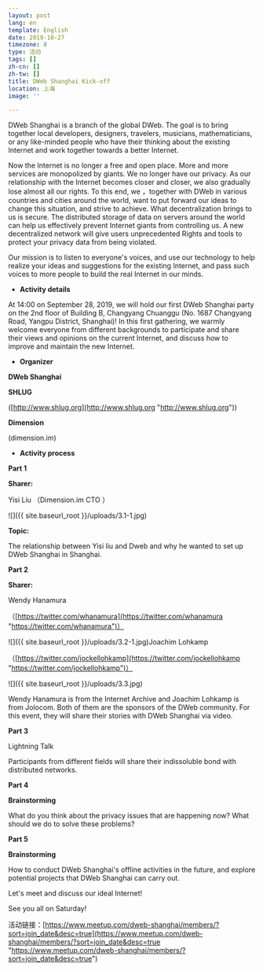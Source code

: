 ```yaml
---
layout: post
lang: en
template: English
date: 2019-10-27
timezone: 8
type: 活动
tags: []
zh-cn: []
zh-tw: []
title: DWeb Shanghai Kick-off
location: 上海
image: ''

---
```

DWeb Shanghai is a branch of the global DWeb. The goal is to bring together local developers, designers, travelers, musicians, mathematicians, or any like-minded people who have their thinking about the existing Internet and work together towards a better Internet.

Now the Internet is no longer a free and open place. More and more services are monopolized by giants. We no longer have our privacy. As our relationship with the Internet becomes closer and closer, we also gradually lose almost all our rights. To this end, we ，together with DWeb in various countries and cities around the world, want to put forward our ideas to change this situation, and strive to achieve. What decentralization brings to us is secure. The distributed storage of data on servers around the world can help us effectively prevent Internet giants from controlling us. A new decentralized network will give users unprecedented Rights and tools to protect your privacy data from being violated.

Our mission is to listen to everyone's voices, and use our technology to help realize your ideas and suggestions for the existing Internet, and pass such voices to more people to build the real Internet in our minds.

* **Activity details**

At 14:00 on September 28, 2019, we will hold our first DWeb Shanghai party on the 2nd floor of Building B, Changyang Chuanggu (No. 1687 Changyang Road, Yangpu District, Shanghai)! In this first gathering, we warmly welcome everyone from different backgrounds to participate and share their views and opinions on the current Internet, and discuss how to improve and maintain the new Internet.

* **Organizer**

**DWeb Shanghai**

**SHLUG**

([http://www.shlug.org](http://www.shlug.org "http://www.shlug.org"))

**Dimension**

(dimension.im)

* **Activity process**

**Part 1**

**Sharer:**

Yisi Liu （Dimension.im CTO ）

![]({{ site.baseurl_root }}/uploads/3.1-1.jpg)

**Topic:**

The relationship between Yisi liu and Dweb and why he wanted to set up DWeb Shanghai in Shanghai.

**Part 2**

**Sharer:**

Wendy Hanamura

（[https://twitter.com/whanamura](https://twitter.com/whanamura "https://twitter.com/whanamura")）

![]({{ site.baseurl_root }}/uploads/3.2-1.jpg)Joachim Lohkamp

（[https://twitter.com/jockellohkamp](https://twitter.com/jockellohkamp "https://twitter.com/jockellohkamp")）

![]({{ site.baseurl_root }}/uploads/3.3.jpg)

Wendy Hanamura is from the Internet Archive and Joachim Lohkamp is from Jolocom. Both of them are the sponsors of the DWeb community. For this event, they will share their stories with DWeb Shanghai via video.

**Part 3**

Lightning Talk

Participants from different fields will share their indissoluble bond with distributed networks.

**Part 4**

**Brainstorming**

What do you think about the privacy issues that are happening now? What should we do to solve these problems?

**Part 5**

**Brainstorming**

How to conduct DWeb Shanghai's offline activities in the future, and explore potential projects that DWeb Shanghai can carry out.

Let's meet and discuss our ideal Internet!

See you all on Saturday!

活动链接：[https://www.meetup.com/dweb-shanghai/members/?sort=join_date&desc=true](https://www.meetup.com/dweb-shanghai/members/?sort=join_date&desc=true "https://www.meetup.com/dweb-shanghai/members/?sort=join_date&desc=true")